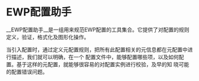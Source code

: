 EWP配置助手
==========
__EWP配置助手__是一组用来规范EWP配置的工具集合。它提供了对配置的规则定义，验证，格式化及图形化操作。

当引入配置时，通过定义元配置规则，把所有此配置相关的元信息都在元配置中进行描述，我们就可以明确，在一个
配置文件中，能够配置哪些项，以及如何配置。基于这样的元配置，就能够很容易的对配置实例进行校验，及早的知
晓可能的配置错误问题。
